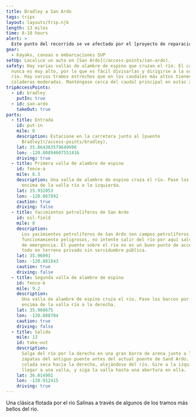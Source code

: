 ```yaml
---
title: Bradley a San Ardo
tags: trips
layout: layouts/trip.njk
length: 13 miles
time: 8-10 hours
alert: >
  Este punto del recorrido se ve afectado por el [proyecto de reparación de la socavación del puente Bradley](/overview/bradley-bridge-repair/). El acceso puede estar cortado.
gear:
  - Kayaks, canoas o embarcaciones SUP
setUp: Localice un auto en [San Ardo](/access-points/san-ardo).
safety: Hay varias vallas de alambre de espino que cruzan el río. El caudal
  nunca es muy alto, por lo que es fácil divisarlas y dirigirse a la orilla del
  río. Hay varios tramos estrechos que en los caudales más altos tienen
  coladeras moderadas. Manténgase cerca del caudal principal en estas zonas.
tripAccessPoints:
  - id: bradley
    putIn: true
  - id: san-ardo
    takeOut: true
parts:
  - title: Entrada
    id: put-in
    mile: 0
    description: Estacione en la carretera junto al [puente
      Bradley](/access-points/bradley).
    lat: 35.864363579649996
    lon: -120.80894607551416
    driving: true
  - title: Primera valla de alambre de espino
    id: fence-a
    mile: 6.3
    description: Una valla de alambre de espino cruza el río. Pase los botes por
      encima de la valla río a la izquierda.
    lat: 35.932053
    lon: -120.867892
    caution: true
    driving: false
  - title: Yacimientos petrolíferos de San Ardo
    id: oil-field
    mile: 8
    description:
      Los yacimientos petrolíferos de San Ardo son campos petrolíferos en
      funcionamiento peligrosos, no intente salir del río por aquí salvo en caso
      de emergencia. El puente sobre el río no es un buen punto de acceso y está
      todo en terreno privado sin servidumbre pública.
    lat: 35.96091
    lon: -120.881843
    caution: true
    driving: false
  - title: Segunda valla de alambre de espino
    id: fence-b
    mile: 9.2
    description:
      Una valla de alambre de espino cruza el río. Pase los barcos por
      encima de la valla río a la derecha.
    lat: 35.968675
    lon: -120.888704
    caution: true
    driving: false
  - title: Salida
    mile: 13
    id: take-out
    description:
      Salga del río por la derecha en una gran barra de arena junto a las
      zapatas del antiguo puente antes del actual puente de Sand Ardo. Siga la
      colada seca hacia la derecha, alejándose del río. Gire a la izquierda al
      llegar a una valla, y siga la valla hasta una abertura en ella.
    lat: 36.014901
    lon: -120.912415
    driving: true
---
```


Una clásica flotada por el río Salinas a través de algunos de los tramos más bellos del río.
